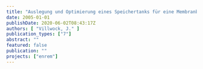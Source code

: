 ```yaml
---
title: "Auslegung und Optimierung eines Speichertanks für eine Membranbelebungsanlage"
date: 2005-01-01
publishDate: 2020-06-02T08:43:17Z
authors: [ "Villwock, J." ]
publication_types: ["7"]
abstract: ""
featured: false
publication: ""
projects: ["enrem"]
---
```


